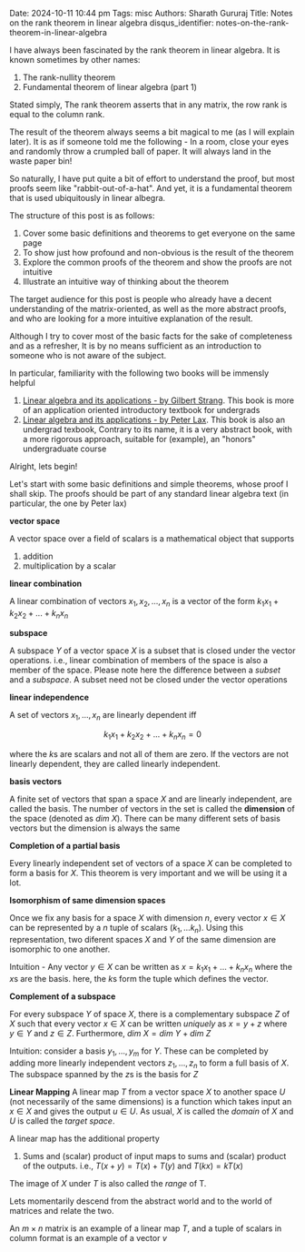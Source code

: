 Date: 2024-10-11 10:44 pm
Tags: misc
Authors: Sharath Gururaj
Title: Notes on the rank theorem in linear algebra
disqus_identifier: notes-on-the-rank-theorem-in-linear-algebra

I have always been fascinated by the rank theorem in linear algebra. It is known sometimes by other names:

1. The rank-nullity theorem
2. Fundamental theorem of linear algebra (part 1)

Stated simply, The rank theorem asserts that in any matrix, the row rank is equal to the column rank.

The result of the theorem always seems a bit magical to me (as I will explain later). It is as if someone told me the following - In a room, close your eyes and randomly throw a crumpled ball of paper. It will always land in the waste paper bin!

So naturally, I have put quite a bit of effort to understand the proof, but most proofs seem like "rabbit-out-of-a-hat". And yet, it is a fundamental theorem that is used ubiquitously in linear albegra.

The structure of this post is as follows:

1. Cover some basic definitions and theorems to get everyone on the same page
1. To show just how profound and non-obvious is the result of the theorem
1. Explore the common proofs of the theorem and show the proofs are not intuitive
1. Illustrate an intuitive way of thinking about the theorem

The target audience for this post is people who already have a decent understanding of the matrix-oriented, as well as the more abstract proofs, and who are looking for a more intuitive explanation of the result.

Although I try to cover most of the basic facts for the sake of completeness and as a refresher, It is by no means sufficient as an introduction to someone who is not aware of the subject.

In particular, familiarity with the following two books will be immensly helpful

1. [Linear algebra and its applications - by Gilbert Strang](https://www.amazon.com/Introduction-Linear-Algebra-Gilbert-Strang/dp/1733146679/ref=sr_1_1?crid=1JW0E99JN5SKE&dib=eyJ2IjoiMSJ9.F5NXQBUERLV6mEXR0WvWdC1VIo5KtbzV8WZcVUP2Dg4cb4i4DR40XDLNrVXwixRol38MYo6BTvYpyNTQVQ0gImwXuiqCQ59piMxv2_tRyE44IAugYBc4-ZNbbapORHJvxiCa1y1Dmv2TKy9e3Ss9FNH_k5b179BLKOjRGpHcSZiTDj5njPwn8N8jmqDIILP_SJ-OGLVSjZwqkUiOw5K5xa7fM9dhW9Yd2ITMbkE1hR4.ea-vft9gJC1k1gLg1yAzgwQ31yIYCgzAnEuQE1JHUwo&dib_tag=se&keywords=introduction+to+linear+algebra+gilbert+strang&qid=1728671128&s=books&sprefix=introduction+to+linear+algebra+gilbert+strang%2Cstripbooks%2C277&sr=1-1). This book is more of an application oriented introductory textbook for undergrads
1. [Linear algebra and its applications - by Peter Lax](https://www.amazon.com/Linear-Algebra-Its-Applications-Peter/dp/0471751561/ref=sr_1_1?crid=3DTKAMQYELAH8&dib=eyJ2IjoiMSJ9.QS-53qTNH2oNYLIfPP8d2aRRsbCOzpvSrfGrUdb_pa0qIz1_f0pjjxnk1y_WceOgvpwmS6HwJSYPaL6XGVINCFDPGVG98qD5yNvmlUTYpNvoNGbu17lBruy_brAbN0oG9iDTdBS8LO0LoaWQMFoTOg.r4QjPYISMr7QqB_7PAKk3omHi-hcFnfYlbUBYVR2UOA&dib_tag=se&keywords=linear+algebra+-+by+Peter+Lax&qid=1728671251&s=books&sprefix=linear+algebra+-+by+peter+lax%2Cstripbooks%2C260&sr=1-1). This book is also an undergrad texbook, Contrary to its name, it is a very abstract book, with a more rigorous approach, suitable for (example), an "honors" undergraduate course

Alright, lets begin!

Let's start with some basic definitions and simple theorems, whose proof I shall skip. The proofs should be part of any standard linear algebra text (in particular, the one by Peter lax)

**vector space**

A vector space over a field of scalars is a mathematical object that supports

1. addition
2. multiplication by a scalar

**linear combination**

A linear combination of vectors $x_1, x_2, ..., x_n$ is a vector of the form $k_1x_1+k_2x_2+...+k_nx_n$


**subspace**

A subspace $Y$ of a vector space $X$ is a subset that is closed under the vector operations. i.e., linear combination of members of the space is also a member of the space. Please note here the difference between a *subset* and a *subspace*. A subset need not be closed under the vector operations

**linear independence**

A set of vectors $x_1, ..., x_n$ are linearly dependent iff

$$
k_1x_1 + k_2x_2 + ... + k_nx_n = 0
$$

where the $k$s are scalars and not all of them are zero. If the vectors are not linearly dependent, they are called linearly independent. 


**basis vectors**

A finite set of vectors that span a space $X$ and are linearly independent, are called the basis. The number of vectors in the set is called the **dimension** of the space (denoted as $dim\ X$). There can be many different sets of basis vectors but the dimension is always the same

**Completion of a partial basis**

Every linearly independent set of vectors of a space $X$ can be completed to form a basis for $X$. This theorem is very important and we will be using it a lot.

**Isomorphism of same dimension spaces**

Once we fix any basis for a space $X$ with dimension $n$, every vector $x \in X$ can be represented by a $n$ tuple of scalars $(k_1, ... k_n)$. Using this representation, two diferent spaces $X$ and $Y$ of the same dimension are isomorphic to one another.

Intuition - Any vector $y \in X$ can be written as $x = k_1x_1 + ... + k_nx_n$ where the $x$s are the basis. here, the $k$s form the tuple which defines the vector.

**Complement of a subspace**

For every subspace $Y$ of space $X$, there is a complementary subspace $Z$ of $X$ such that every vector $x \in X$ can be written *uniquely* as $x = y + z$ where $y \in Y$ and $z \in Z$. Furthermore, $dim\ X = dim\ Y + dim\ Z$

Intuition: consider a basis $y_1, ..., y_m$ for $Y$. These can be completed by adding more linearly independent vectors $z_1, ..., z_n$ to form a full basis of $X$. The subspace spanned by the $z$s is the basis for $Z$

**Linear Mapping**
A linear map $T$ from a vector space $X$ to another space $U$ (not necessarily of the same dimensions) is a function which takes input an $x \in X$ and gives the output $u \in U$. As usual, $X$ is called the *domain* of $X$ and $U$ is called the *target space*. 

A linear map has the additional property

1. Sums and (scalar) product of input maps to sums and (scalar) product of the outputs. i.e., $T(x+y) = T(x) + T(y)$ and $T(kx) = kT(x)$

The image of $X$ under $T$ is also called the *range* of T.

Lets momentarily descend from the abstract world and to the world of matrices and relate the two.

An $m \times n$ matrix is an example of a linear map $T$, and a tuple of scalars in column format is an example of a vector $v$ 









